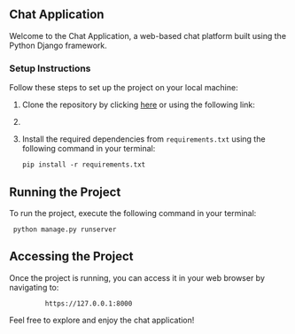 ## Chat Application

Welcome to the Chat Application, a web-based chat platform built using the Python Django framework.

### Setup Instructions

Follow these steps to set up the project on your local machine:


1. Clone the repository by clicking [here](https://github.com/kibetamos/Chat_app/tree/main) or using the following link:
2. 
3. Install the required dependencies from `requirements.txt` using the following command in your terminal:

   
       pip install -r requirements.txt

## Running the Project


To run the project, execute the following command in your terminal:

     python manage.py runserver

## Accessing the Project


Once the project is running, you can access it in your web browser by navigating to:

             https://127.0.0.1:8000


Feel free to explore and enjoy the chat application!
